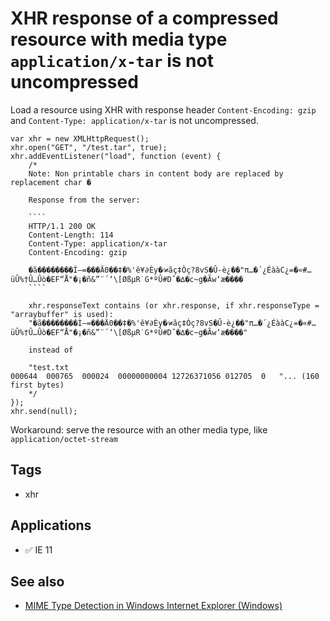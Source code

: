 # XHR response of a compressed resource with media type `application/x-tar` is not uncompressed

Load a resource using XHR with response header `Content-Encoding: gzip` and `Content-Type: application/x-tar` is not uncompressed.

	var xhr = new XMLHttpRequest();
	xhr.open("GET", "/test.tar", true);
	xhr.addEventListener("load", function (event) {
		/*
		Note: Non printable chars in content body are replaced by replacement char �
		
		Response from the server:
		
		````
		HTTP/1.1 200 OK
		Content-Length: 114
		Content-Type: application/x-tar
		Content-Encoding: gzip
		
		�ã��������Ì—=���Ä0��‡�%'ê¥∂Èy�⁄≠ãç‡Òç?8vS�Û-è¿��"π…�´¿ÉààC¿=�«#…üÛ%†Û…Ûò�EF“Å"�¡�ñ&”¨´‘\[ØßµR˙G*ºÛ#Dˇ�∆�c~g�Ãw‘æ����
		````
		
		xhr.responseText contains (or xhr.response, if xhr.responseType = "arraybuffer" is used):
		"�ã��������Ì—=���Ä0��‡�%'ê¥∂Èy�⁄≠ãç‡Òç?8vS�Û-è¿��"π…�´¿ÉààC¿=�«#…üÛ%†Û…Ûò�EF“Å"�¡�ñ&”¨´‘\[ØßµR˙G*ºÛ#Dˇ�∆�c~g�Ãw‘æ����"
		
		instead of
		
		"test.txt                                                                                            000644  000765  000024  00000000004 12726371056 012705  0   "... (160 first bytes)
		*/
	});
	xhr.send(null);

Workaround: serve the resource with an other media type, like `application/octet-stream`

## Tags

- xhr

## Applications

- ✅ IE 11

## See also

- [MIME Type Detection in Windows Internet Explorer (Windows)](https://msdn.microsoft.com/library/ms775147(v=vs.85).aspx)